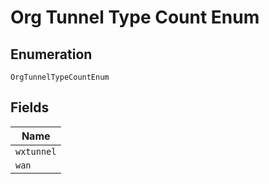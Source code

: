
# Org Tunnel Type Count Enum

## Enumeration

`OrgTunnelTypeCountEnum`

## Fields

| Name |
|  --- |
| `wxtunnel` |
| `wan` |

